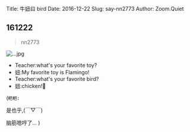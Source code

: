 Title: 牛妞曰 bird
Date: 2016-12-22
Slug: say-nn2773
Author: Zoom.Quiet


## 161222
> nn2773

![...jpg](http://momoko.zoomquiet.top/niuniu-albums/nn2016/161222-nn2773.jpeg?imageView2/2/w/360)


- Teacher:what's your favorite toy?
- 妞:My favorite toy is Flamingo!
- Teacher:what's your favorite bird?
- 妞:chicken!🐔


(`粑粑:` 

是也乎,(￣▽￣)

脑筋嗯哼了...
)
